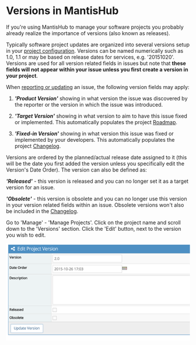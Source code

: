 # Versions in MantisHub

If you're using MantisHub to manage your software projects you probably already realize the importance of versions (also known as releases).  

Typically software project updates are organized into several versions setup in your [project configuration](/project_management/project_config). Versions can be named numerically such as 1.0, 1.1 or may be based on release dates for services, e.g. '20151020'. Versions are used for all version related fields in issues but note that **these fields will not appear within your issue unless you first create a version in your project**.

When [reporting or updating](/issue_management/report_issue) an issue, the following version fields may apply: 

1. ***'Product Version'*** showing in what version the issue was discovered by the reporter or the version in which the issue was introduced.

2. ***'Target Version'*** showing in what version to aim to have this issue fixed or implemented.  This automatically populates the project [Roadmap](/project_management/project_roadmap).

3. ***'Fixed-in Version'*** showing in what version this issue was fixed or implemented by your developers. This automatically populates the project [Changelog](/project_management/project_changelog).

Versions are ordered by the planned/actual release date assigned to it (this will be the date you first added the version unless you specifically edit the Version's Date Order). The version can also be defined as:

***'Released'*** - this version is released and you can no longer set it as a target version for an issue.

***'Obsolete'*** - this version is obsolete and you can no longer use this version in your version related fields within an issue.  Obsolete versions won't also be included in the [Changelog](/project_management/project_changelog).

 
Go to 'Manage' - 'Manage Projects'. Click on the project name and scroll down to the 'Versions' section. Click the 'Edit' button, next to the version you wish to edit. 

![](./images/versions_mh_1.png)
